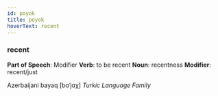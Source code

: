 ```yaml
---
id: poyok
title: poyok
hoverText: recent
---
```


### recent

**Part of Speech**: Modifier
**Verb**: to be recent
**Noun**: recentness
**Modifier**: recent/just

Azerbaijani bayaq [bɑˈjɑχ]
*Turkic Language Family*